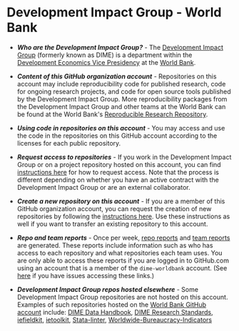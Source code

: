 # Development Impact Group - World Bank

* _**Who are the Development Impact Group?**_ - The [Development Impact Group](https://www.worldbank.org/en/about/unit/unit-dec/impactevaluation) (formerly known as DIME) is a department within the [Development Economics Vice Presidency](https://www.worldbank.org/en/about/unit/unit-dec/about) at the [World Bank](https://www.worldbank.org).

* _**Content of this GitHub organization account**_ - Repositories on this account may include reproducibility code for published research, code for ongoing research projects, and code for open source tools published by the Development Impact Group. More reproducibility packages from the Development Impact Group and other teams at the World Bank can be found at the World Bank's [Reproducible Research Repository](https://reproducibility.worldbank.org/index.php/home).

* _**Using code in repositories on this account**_ - You may access and use the code in the repositories on this GitHub account according to the licenses for each public repository.

* _**Request access to repositories**_ - If you work in the Development Impact Group or on a project repository hosted on this account, you can find [instructions here](https://github.com/dime-worldbank/dime-account-admin/blob/main/README.md) for how to request access. Note that the process is different depending on whether you have an active contract with the Development Impact Group or are an external collaborator.

* _**Create a new repository on this account**_ - If you are a member of this GitHub organization account, you can request the creation of new repositories by following the [instructions here](https://github.com/dime-worldbank/dime-account-admin/blob/main/README.md). Use these instructions as well if you want to transfer an existing repository to this account.

* _**Repo and team reports**_ -
Once per week, [repo reports](https://github.com/dime-worldbank/dime-account-admin-private/tree/main/reports/repo-reports) and [team reports](https://github.com/dime-worldbank/dime-account-admin-private/tree/main/reports/team-reports) are generated. These reports include information such as who has access to each repository and what repositories each team uses. You are only able to access these reports if you are logged in to GitHub.com using an account that is a member of the `dime-worldbank` account. (See [here](https://github.com/dime-worldbank/dime-account-admin/blob/main/resources/dime-only-resources.md) if you have issues accessing these links.)

* _**Development Impact Group repos hosted elsewhere**_ - Some Development Impact Group repositories are not hosted on this account. Examples of such repositories hosted on the [World Bank GitHub account](https://github.com/worldbank) include: 
[DIME Data Handbook](https://github.com/worldbank/dime-data-handbook), 
[DIME Research Standards](https://github.com/worldbank/dime-standards), 
[iefieldkit](https://github.com/worldbank/iefieldkit), 
[ietoolkit](https://github.com/worldbank/ietoolkit), 
[Stata-linter](https://github.com/worldbank/stata-linter), 
[Worldwide-Bureaucracy-Indicators](https://github.com/worldbank/Worldwide-Bureaucracy-Indicators)
